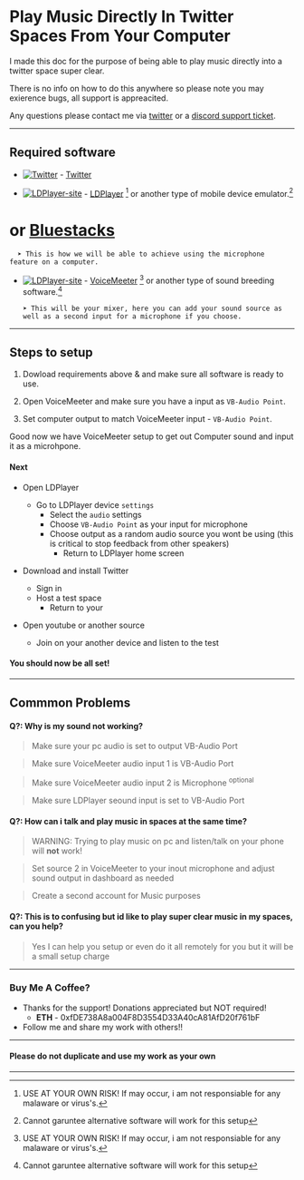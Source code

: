 # **Play Music Directly In Twitter Spaces From Your Computer**

I made this doc for the purpose of being able to play music directly into a twitter space super clear.

There is no info on how to do this anywhere so please note you may exierence bugs, all support is appreacited.

Any questions please contact me via [twitter](https://twitter.com/bankkroll_eth) or a [discord support ticket](https://discord.com/invite/gN6zG964bj).


***

## Required software

* [![Twitter](https://i.ibb.co/TWr5Cbg/imageedit-16-2368783890.gif)](https://twitter.com)  - [Twitter](https://twitter.com)

* [![LDPlayer-site](https://i.ibb.co/WFBt2Hj/button-4.png)](https://www.ldplayer.net/) - [LDPlayer](https://www.ldplayer.net/) [^3] or another type of mobile device emulator.[^2] 

# or [Bluestacks](https://www.bluestacks.com/)
  

      ➤ This is how we will be able to achieve using the microphone feature on a computer.


* [![LDPlayer-site](https://i.ibb.co/NLZFMkN/button-3.png)](https://voicemeeter.com/) - [VoiceMeeter](https://vb-audio.com/Voicemeeter/) [^3] or another type of sound breeding software.[^2] 

      ➤ This will be your mixer, here you can add your sound source as well as a second input for a microphone if you choose.


***

## Steps to setup

1. Dowload requirements above & and make sure all software is ready to use.

2. Open VoiceMeeter and make sure you have a input as `VB-Audio Point`.

3. Set computer output to match VoiceMeeter input - `VB-Audio Point`.

Good now we have VoiceMeeter setup to get out Computer sound and input it as a microhpone.

#### Next

* Open LDPlayer
  - Go to LDPlayer device `settings`
    - Select the `audio` settings
    - Choose `VB-Audio Point` as your input for microphone
    - Choose output as a random audio source you wont be using (this is critical to stop feedback from other speakers)
      - Return to LDPlayer home screen
* Download and install Twitter
  - Sign in
  - Host a test space
    - Return to your 

* Open youtube or another source
  - Join on your another device and listen to the test

#### **You should now be all set!**
 

***

## Commmon Problems

#### Q?: Why is my sound not working?
> Make sure your pc audio is set to output VB-Audio Port

> Make sure VoiceMeeter audio input 1 is VB-Audio Port

> Make sure VoiceMeeter audio input 2 is Microphone <sup>optional</sup>

> Make sure LDPlayer seound input is set to VB-Audio Port

#### Q?: How can i talk and play music in spaces at the same time?
> WARNING: Trying to play music on pc and listen/talk on your phone will **not** work!

> Set source 2 in VoiceMeeter to your inout microphone and adjust sound output in dashboard as needed

> Create a second account for Music purposes


#### Q?: This is to confusing but id like to play super clear music in my spaces, can you help?
> Yes I can help you setup or even do it all remotely for you but it will be a small setup charge 

***

### Buy Me A Coffee?
* Thanks for the support! Donations appreciated but NOT required!
  - **ETH** - 0xfDE738A8a004F8D3554D33A40cA81AfD20f761bF
* Follow me and share my work with others!!

***

#### Please do not duplicate and use my work as your own

***

[^1]: Youtube, spotify, sounboards, ect..
[^2]: Cannot garuntee alternative software will work for this setup
[^3]: USE AT YOUR OWN RISK! If may occur, i am not responsiable for any malaware or virus's.
